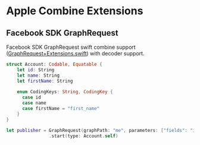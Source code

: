 # Apple Combine Extensions

## Facebook SDK GraphRequest

Facebook SDK GraphRequest swift combine support ([GraphRequest+Extensions.swift](https://github.com/axmav/combine-extensions/blob/main/GraphRequest%2BExtensions.swift)) with decoder support.

```swift
struct Account: Codable, Equatable {
    let id: String
    let name: String
    let firstName: String
    
    enum CodingKeys: String, CodingKey {
      case id
      case name
      case firstName = "first_name"
    }
}
```
```swift
let publisher = GraphRequest(graphPath: "me", parameters: ["fields": "id, name, first_name"])
                .start(type: Account.self)
```
